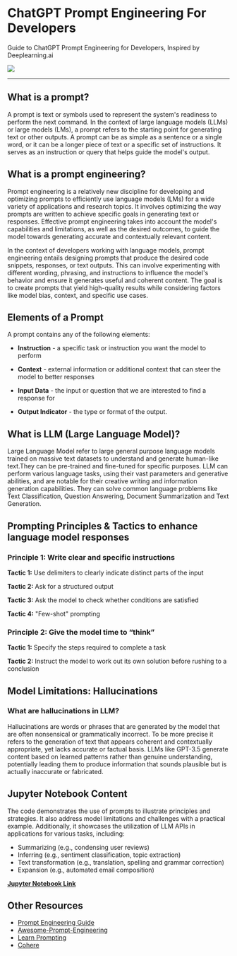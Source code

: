 # ChatGPT Prompt Engineering For Developers
Guide to ChatGPT Prompt Engineering for Developers, Inspired by Deeplearning.ai

<div>
	<img src="https://github.com/dintellect/ChatGPT-Prompt_Engineering/blob/main/prompt_engineering_visual.png">
</div>

---

## What is a prompt?
A prompt is text or symbols used to represent the system's readiness to perform the next command. In the context of large language models (LLMs) or large models (LMs), a prompt refers to the starting point for generating text or other outputs. A prompt can be as simple as a sentence or a single word, or it can be a longer piece of text or a specific set of instructions. It serves as an instruction or query that helps guide the model's output. 

## What is a prompt engineering?
Prompt engineering is a relatively new discipline for developing and optimizing prompts to efficiently use language models (LMs) for a wide variety of applications and research topics. It involves optimizing the way prompts are written to achieve specific goals in generating text or responses. Effective prompt engineering takes into account the model's capabilities and limitations, as well as the desired outcomes, to guide the model towards generating accurate and contextually relevant content.

In the context of developers working with language models, prompt engineering entails designing prompts that produce the desired code snippets, responses, or text outputs. This can involve experimenting with different wording, phrasing, and instructions to influence the model's behavior and ensure it generates useful and coherent content. The goal is to create prompts that yield high-quality results while considering factors like model bias, context, and specific use cases.

## Elements of a Prompt
A prompt contains any of the following elements:

- **Instruction** - a specific task or instruction you want the model to perform

- **Context** - external information or additional context that can steer the model to better responses

- **Input Data** - the input or question that we are interested to find a response for

- **Output Indicator** - the type or format of the output.

## What is LLM (Large Language Model)?
Large Language Model refer to  large general purpose language models  trained on massive text datasets to understand and generate human-like text.They can be pre-trained and fine-tuned for specific purposes. LLM can perform various language tasks, using their vast parameters and generative abilities, and are notable for their creative writing and information generation capabilities. They can solve common language problems like Text Classification, Question Answering, Document Summarization and Text Generation.


## Prompting Principles & Tactics to enhance language model responses

### Principle 1: Write clear and specific instructions
**Tactic 1:** Use delimiters to clearly indicate distinct parts of the input

**Tactic 2:** Ask for a structured output

**Tactic 3:** Ask the model to check whether conditions are satisfied

**Tactic 4:** "Few-shot" prompting


### Principle 2: Give the model time to “think”
**Tactic 1:** Specify the steps required to complete a task

**Tactic 2:** Instruct the model to work out its own solution before rushing to a conclusion

## Model Limitations: Hallucinations

### What are hallucinations in LLM?
Hallucinations are words or phrases that are generated by the model that are often nonsensical or grammatically incorrect. To be more precise it refers to the generation of text that appears coherent and contextually appropriate, yet lacks accurate or factual basis. LLMs like GPT-3.5 generate content based on learned patterns rather than genuine understanding, potentially leading them to produce information that sounds plausible but is actually inaccurate or fabricated. 

## Jupyter Notebook Content 
The code demonstrates the use of prompts to illustrate principles and strategies. It also address model limitations and challenges with a practical example. Additionally, it showcases the utilization of LLM APIs in applications for various tasks, including:

- Summarizing (e.g., condensing user reviews)
- Inferring (e.g., sentiment classification, topic extraction)
- Text transformation (e.g., translation, spelling and grammar correction)
- Expansion (e.g., automated email composition)

**[Jupyter Notebook Link](https://github.com/dintellect/ChatGPT-Prompt_Engineering/blob/main/prompt_engineering.ipynb)**

## Other Resources

- [Prompt Engineering Guide](https://www.promptingguide.ai/)
- [Awesome-Prompt-Engineering](https://github.com/promptslab/Awesome-Prompt-Engineering)
- [Learn Prompting](https://learnprompting.org/docs/intro)
- [Cohere](https://docs.cohere.com/docs/prompt-engineering)
